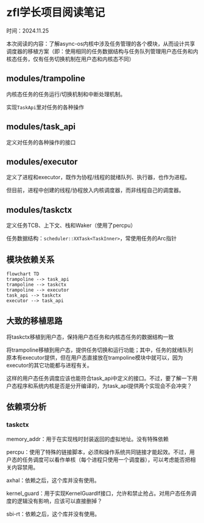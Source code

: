 # zfl学长项目阅读笔记

时间：2024.11.25

本次阅读的内容：了解async-os内核中涉及任务管理的各个模块，从而设计共享调度器的移植方案（即：使用相同的任务数据结构与任务队列管理用户态任务和内核态任务，仅有任务切换机制在用户态和内核态不同）

## modules/trampoline

内核态任务的任务运行/切换机制和中断处理机制。

实现`TaskApi`里对任务的各种操作

## modules/task_api

定义对任务的各种操作的接口

## modules/executor

定义了进程和executor，既作为协程/线程的就绪队列、执行器，也作为进程。

但目前，进程中创建的线程/协程放入内核调度器，而非线程自己的调度器。

## modules/taskctx

定义任务TCB、上下文、栈和Waker（使用了percpu）

任务数据结构：`scheduler::XXTask<TaskInner>`，常使用任务的Arc指针

## 模块依赖关系

```Mermaid
flowchart TD
trampoline --> task_api
trampoline --> taskctx
trampoline --> executor
task_api --> taskctx
executor --> task_api
```

## 大致的移植思路

将taskctx移植到用户态，保持用户态任务和内核态任务的数据结构一致

将trampoline移植到用户态，提供任务切换和运行功能；其中，任务的就绪队列原本有executor提供，但在用户态直接放在trampoline模块中就可以，因为executor的其它功能都与进程有关。

这样的用户态任务调度应该也能符合task_api中定义的接口。不过，要了解一下用户态程序和系统内核是否是分开编译的，为task_api提供两个实现会不会冲突？

## 依赖项分析

### taskctx

memory_addr：用于在实现栈时封装返回的虚拟地址。没有特殊依赖

percpu：使用了特殊的链接脚本，必须和操作系统共同链接才能起效。不过，用户态的任务调度可以看作单核（每个进程只使用一个调度器），可以考虑能否把相关内容禁用。

axhal：依赖之后，这个库并没有使用。

kernel_guard：用于实现KernelGuardIf接口，允许和禁止抢占。对用户态任务调度的逻辑没有影响，应该可以直接删掉？

sbi-rt：依赖之后，这个库并没有使用。